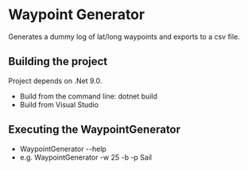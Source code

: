 # Waypoint Generator
Generates a dummy log of lat/long waypoints and exports to a csv file.

## Building the project
Project depends on .Net 9.0.
* Build from the command line: dotnet build
* Build from Visual Studio

## Executing the WaypointGenerator
* WaypointGenerator --help
* e.g. WaypointGenerator -w 25 -b -p Sail
